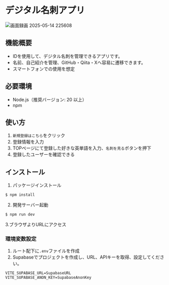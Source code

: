 # デジタル名刺アプリ

![画面録画 2025-05-14 225608](https://github.com/user-attachments/assets/831df3cb-1b8f-4657-80ee-2413dda865c0)

## 機能概要
* IDを使用して、デジタル名刺を管理できるアプリです。
* 名前、自己紹介を管理、GitHub・Qiita・Xへ容易に遷移できます。
* スマートフォンでの使用を想定
  
## 必要環境
* Node.js（推奨バージョン: 20 以上）
* npm

## 使い方
1. `新規登録はこちら`をクリック
2. 登録情報を入力
3. TOPページにて登録した好きな英単語を入力、`名刺を見る`ボタンを押下
4. 登録したユーザーを確認できる

## インストール
1. パッケージインストール
```bash:
$ npm install
```

2. 開発サーバー起動
```bash:
$ npm run dev
```

3.ブラウザよりURLにアクセス

### 環境変数設定
1. ルート配下に`.env`ファイルを作成
2. Supabaseでプロジェクトを作成し、URL、APIキーを取得、設定してください。
```
VITE_SUPABASE_URL=SupabaseURL
VITE_SUPABASE_ANON_KEY=SupabaseAnonKey
```

